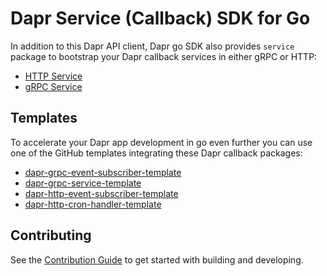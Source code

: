 # Dapr Service (Callback) SDK for Go

In addition to this Dapr API client, Dapr go SDK also provides `service` package to bootstrap your Dapr callback services in either gRPC or HTTP:

* [HTTP Service](./http/Readme.md)
* [gRPC Service](./grpc/Readme.md)

## Templates 

To accelerate your Dapr app development in go even further you can use one of the GitHub templates integrating these Dapr callback packages:

* [dapr-grpc-event-subscriber-template](https://github.com/mchmarny/dapr-grpc-event-subscriber-template)
* [dapr-grpc-service-template](https://github.com/mchmarny/dapr-grpc-service-template)
* [dapr-http-event-subscriber-template](https://github.com/mchmarny/dapr-http-event-subscriber-template)
* [dapr-http-cron-handler-template](https://github.com/mchmarny/dapr-http-cron-handler-template)

## Contributing

See the [Contribution Guide](../CONTRIBUTING.md) to get started with building and developing.
